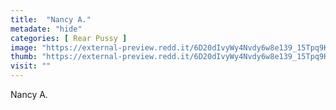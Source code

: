 ```yaml
---
title:  "Nancy A."
metadate: "hide"
categories: [ Rear Pussy ]
image: "https://external-preview.redd.it/6D20dIvyWy4Nvdy6w8e139_15Tpq9KlSYImMVpCX6mA.png?auto=webp&s=307375aa6bc7dde24998817378c27087df8c886a"
thumb: "https://external-preview.redd.it/6D20dIvyWy4Nvdy6w8e139_15Tpq9KlSYImMVpCX6mA.png?width=1080&crop=smart&auto=webp&s=c26284012faab9246b528ed7534e8d1b363a6078"
visit: ""
---
```

Nancy A.
